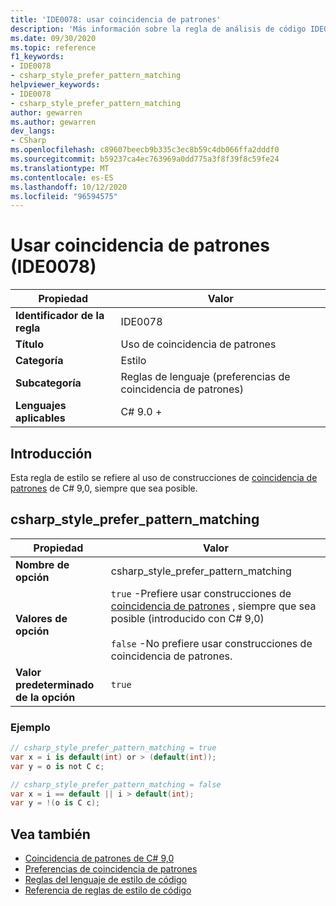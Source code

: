 ```yaml
---
title: 'IDE0078: usar coincidencia de patrones'
description: 'Más información sobre la regla de análisis de código IDE0078: usar coincidencia de patrones'
ms.date: 09/30/2020
ms.topic: reference
f1_keywords:
- IDE0078
- csharp_style_prefer_pattern_matching
helpviewer_keywords:
- IDE0078
- csharp_style_prefer_pattern_matching
author: gewarren
ms.author: gewarren
dev_langs:
- CSharp
ms.openlocfilehash: c89607beecb9b335c3ec8b59c4db066ffa2dddf0
ms.sourcegitcommit: b59237ca4ec763969a0dd775a3f8f39f8c59fe24
ms.translationtype: MT
ms.contentlocale: es-ES
ms.lasthandoff: 10/12/2020
ms.locfileid: "96594575"
---
```

# <a name="use-pattern-matching-ide0078"></a>Usar coincidencia de patrones (IDE0078)

|Propiedad|Valor|
|-|-|
| **Identificador de la regla** | IDE0078 |
| **Título** | Uso de coincidencia de patrones |
| **Categoría** | Estilo |
| **Subcategoría** | Reglas de lenguaje (preferencias de coincidencia de patrones) |
| **Lenguajes aplicables** | C# 9.0 + |

## <a name="overview"></a>Introducción

Esta regla de estilo se refiere al uso de construcciones de [coincidencia de patrones](../../../csharp/whats-new/csharp-9.md#pattern-matching-enhancements) de C# 9,0, siempre que sea posible.

## <a name="csharp_style_prefer_pattern_matching"></a>csharp_style_prefer_pattern_matching

|Propiedad|Valor|
|-|-|
| **Nombre de opción** | csharp_style_prefer_pattern_matching |
| **Valores de opción** | `true` -Prefiere usar construcciones de [coincidencia de patrones](../../../csharp/whats-new/csharp-9.md#pattern-matching-enhancements) , siempre que sea posible (introducido con C# 9,0)<br /><br />`false` -No prefiere usar construcciones de coincidencia de patrones. |
| **Valor predeterminado de la opción** | `true` |

### <a name="example"></a>Ejemplo

```csharp
// csharp_style_prefer_pattern_matching = true
var x = i is default(int) or > (default(int));
var y = o is not C c;

// csharp_style_prefer_pattern_matching = false
var x = i == default || i > default(int);
var y = !(o is C c);
```

## <a name="see-also"></a>Vea también

- [Coincidencia de patrones de C# 9,0](../../../csharp/whats-new/csharp-9.md#pattern-matching-enhancements)
- [Preferencias de coincidencia de patrones](pattern-matching-preferences.md)
- [Reglas del lenguaje de estilo de código](language-rules.md)
- [Referencia de reglas de estilo de código](index.md)

